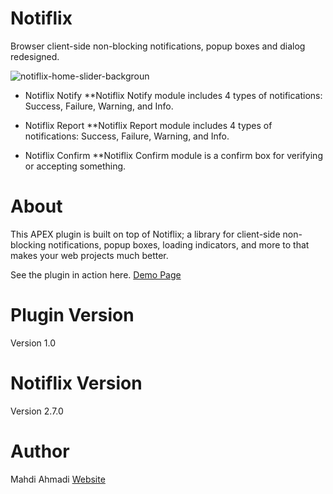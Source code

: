 # Notiflix
Browser client-side non-blocking notifications, popup boxes and dialog redesigned.

![notiflix-home-slider-backgroun](https://user-images.githubusercontent.com/13412866/106004340-5c1c0d00-60c8-11eb-9ec2-5384964dbc73.png)

* Notiflix Notify
**Notiflix Notify module includes 4 types of notifications: Success, Failure, Warning, and Info.

* Notiflix Report
**Notiflix Report module includes 4 types of notifications: Success, Failure, Warning, and Info.

* Notiflix Confirm
**Notiflix Confirm module is a confirm box for verifying or accepting something.

# About
This APEX plugin is built on top of Notiflix; a library for client-side non-blocking notifications, popup boxes, loading indicators, and more to that makes your web projects much better.

See the plugin in action here. [Demo Page](https://apex.oracle.com/pls/apex/f?p=43322:2)

# Plugin Version
   Version 1.0
  
# Notiflix Version
   Version 2.7.0

# Author
Mahdi Ahmadi [Website](http://iranapex.ir)
